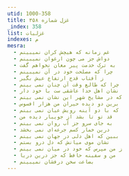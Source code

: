 ```yaml
---
utid: 1000-358
title: غزل شماره ۳۵۸
_index: 358
list: غزلیات
indexes: م
mesra:
  - غم زمانه که هیچش کران نمیبینم
  - دواش جز می چون ارغوان نمیبینم
  - به ترک خدمت پیر مغان نخواهم گفت
  - چرا که مصلحت خود در آن نمیبینم
  - ز آفتاب قدح ارتفاع عیش بگیر
  - چرا که طالع وقت آن چنان نمی بینم
  - نشان اهل خدا عاشقی ست با خود دار
  - که در مشایخ شهر این نشان نمی بینم
  - برین دو دیده حیران من هزار افسوس
  - که با دو آینه رویش عیان نمی بینم
  - قد تو تا بشد از جویبار دیده من
  - به جای سرو جز آب روان نمی بینم
  - درین خمار کسم جرعه‌ای نمی بخشد
  - ببین که اهل دلی در جهان نمی بینم
  - نشان موی میانش که دل درو بستم
  - ز من مپرس که خود در میان نمی بینم
  - من و سفینه حافظ که جز درین دریا
  - بضاعت سخن درفشان نمیبینم
---
```

